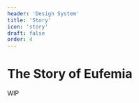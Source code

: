 ```yaml
---
header: 'Design System'
title: 'Story'
icon: 'story'
draft: false
order: 4
---
```


# The Story of Eufemia

WIP
